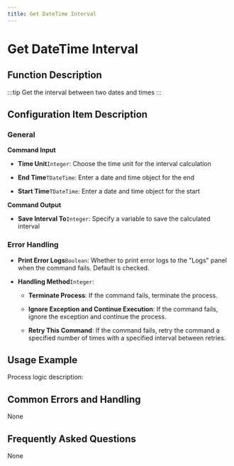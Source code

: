 ```yaml
---
title: Get DateTime Interval
---
```


# Get DateTime Interval

## Function Description

:::tip 
Get the interval between two dates and times
:::

## Configuration Item Description

### General

**Command Input**

- **Time Unit**`Integer`: Choose the time unit for the interval calculation

- **End Time**`TDateTime`: Enter a date and time object for the end

- **Start Time**`TDateTime`: Enter a date and time object for the start


**Command Output**

- **Save Interval To**`Integer`: Specify a variable to save the calculated interval


### Error Handling

- **Print Error Logs**`Boolean`: Whether to print error logs to the "Logs" panel when the command fails. Default is checked. 

- **Handling Method**`Integer`:

    - **Terminate Process**: If the command fails, terminate the process.

    - **Ignore Exception and Continue Execution**: If the command fails, ignore the exception and continue the process.

    - **Retry This Command**: If the command fails, retry the command a specified number of times with a specified interval between retries.

## Usage Example

Process logic description:

## Common Errors and Handling

None

## Frequently Asked Questions

None

